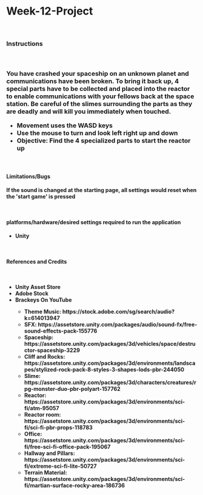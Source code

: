 # Week-12-Project
 
<br>
<h3> Instructions <h3>
  <br>
 <p> You have crashed your spaceship on an unknown planet and communications have been broken. To bring it back up, 4 special
 parts have to be collected and placed into the reactor to enable communications with your fellows back at the space station. 
 Be careful of the slimes surrounding the parts as they are deadly and will kill you immediately when touched. </p>
  <ul> 
    <li> Movement uses the WASD keys </li>
    <li> Use the mouse to turn and look left right up and down </li>
    <li> Objective: Find the 4 specialized parts to start the reactor up </li>
  </ul>
  
<br>
     
<h4> Limitations/Bugs <h4>
  <p> If the sound is changed at the starting page, all settings would reset when the 'start game' is pressed <p>
<br>
<h4> platforms/hardware/desired settings required to run the
application <h4>
  <ul>
    <li> Unity </li>
  </ul>
<br>
<h4> References and Credits <h4>
<br>
  <ul> 
    <li> Unity Asset Store </li>
    <li> Adobe Stock </li>
    <li> Brackeys On YouTube </li>
   <ul> 
    <li> Theme Music: https://stock.adobe.com/sg/search/audio?k=614013947 </li>
    <li> SFX: https://assetstore.unity.com/packages/audio/sound-fx/free-sound-effects-pack-155776 </li>
    <li> Spaceship: https://assetstore.unity.com/packages/3d/vehicles/space/destructor-spaceship-3229 </li>
    <li> Cliff and Rocks: https://assetstore.unity.com/packages/3d/environments/landscapes/stylized-rock-pack-8-styles-3-shapes-lods-pbr-244050 </li>
    <li> Slime: https://assetstore.unity.com/packages/3d/characters/creatures/rpg-monster-duo-pbr-polyart-157762 </li>
    <li> Reactor: https://assetstore.unity.com/packages/3d/environments/sci-fi/atm-95057 </li>
    <li> Reactor room: https://assetstore.unity.com/packages/3d/environments/sci-fi/sci-fi-pbr-props-118783 </li>
    <li> Office: https://assetstore.unity.com/packages/3d/environments/sci-fi/free-sci-fi-office-pack-195067 </li>
    <li> Hallway and Pillars: https://assetstore.unity.com/packages/3d/environments/sci-fi/extreme-sci-fi-lite-50727 </li>
    <li> Terrain Material: https://assetstore.unity.com/packages/3d/environments/sci-fi/martian-surface-rocky-area-186736 </li>
  </ul>
